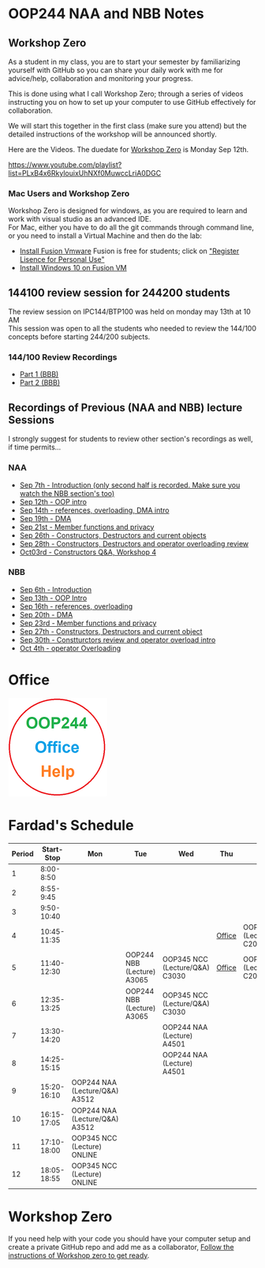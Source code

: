 # OOP244 NAA and NBB Notes


## Workshop Zero
As a student in my class, you are to start your semester by familiarizing yourself with GitHub so you can share your daily work with me for advice/help, collaboration and monitoring your progress. 

This is done using what I call Workshop Zero; through a series of videos instructing you on how to set up your computer to use GitHub effectively for collaboration.
 
We will start this together in the first class (make sure you attend) but the detailed instructions of the workshop will be announced shortly.

Here are the Videos. The duedate for [Workshop Zero](https://www.youtube.com/playlist?list=PLxB4x6RkylouixUhNXf0MuwccLriA0DGC) is Monday Sep 12th.

https://www.youtube.com/playlist?list=PLxB4x6RkylouixUhNXf0MuwccLriA0DGC

### Mac Users and Workshop Zero
Workshop Zero is designed for windows, as you are required to learn and work with visual studio as an advanced IDE.<br />
For Mac, either you have to do all the git commands through command line, or you need to install a Virtual Machine and then do the lab:
- [Install Fusion Vmware](https://www.vmware.com/ca/products/fusion/fusion-evaluation.html) Fusion is free for students; click on ["Register Lisence for Personal Use"](https://customerconnect.vmware.com/web/vmware/evalcenter?p=fusion-player-personal) 
- [Install Windows 10 on Fusion VM](https://www.groovypost.com/howto/create-custom-virtual-machine-vmware-fusion/)

## 144100 review session  for 244200 students
The review session on IPC144/BTP100 was held on monday may 13th at 10 AM<br />
This session was open to all the students who needed to review the 144/100 concepts before starting 244/200 subjects.<br />

### 144/100 Review Recordings

- [Part 1 (BBB)](https://recordings.rna2.blindsidenetworks.com/senecacollege/142746f4e9d27ffabde29661522c53351062c6d5-1652708621059/capture/)
- [Part 2 (BBB)](https://recordings.rna2.blindsidenetworks.com/senecacollege/142746f4e9d27ffabde29661522c53351062c6d5-1652719820097/capture/)

## Recordings of Previous (NAA and NBB) lecture Sessions
I strongly suggest for students to review other section's recordings as well, if time permits...
### NAA
- [Sep 7th - Introduction (only second half is recorded. Make sure you watch the NBB section's too)](https://youtu.be/jo9VsTgp9ZY)
- [Sep 12th - OOP intro](https://youtu.be/JNOX4XDOrBg)
- [Sep 14th - references, overloading, DMA intro](https://youtu.be/RGS7ylieduE)
- [Sep 19th - DMA](https://youtu.be/mtTvp21P-7U)
- [Sep 21st - Member functions and privacy](https://youtu.be/rr_L7PdG0k0)
- [Sep 26th - Constructors, Destructors and current objects](https://youtu.be/Y6VNJuu03Co)
- [Sep 28th - Constructors, Destructors and operator overloading review](https://youtu.be/gmfMDwnnLOU)
- [Oct03rd - Constructors Q&A, Workshop 4](https://youtu.be/ab8dT0AzXZY)


### NBB
- [Sep 6th - Introduction](https://youtu.be/o4ZxmmyRKx4)
- [Sep 13th - OOP Intro](https://youtu.be/NKuj0zk0u48)
- [Sep 16th - references, overloading](https://youtu.be/ynYbuvXlVGQ)
- [Sep 20th - DMA](https://youtu.be/7ynsc03ILtQ)
- [Sep 23rd - Member functions and privacy](https://youtu.be/23GqQ4eNeH4)
- [Sep 27th - Constructors, Destructors and current object](https://youtu.be/zG_cuIov8y8)
- [Sep 30th - Constturctors review and operator overload intro](https://youtu.be/q19o_Lmizz0)
- [Oct 4th - operator Overloading](https://youtu.be/-bE0RNgOEpM)

# Office
[![Fardad Office](images/244Office.png)](https://teams.microsoft.com/l/team/19%3a2hdGro6WaVUDjrFIHHNuD9Q-oRzNJzcCtxiSwfufwTg1%40thread.tacv2/conversations?groupId=4fc12032-1253-4d66-ace0-b42fa38b540f&tenantId=eb34f74a-58e7-4a8b-9e59-433e4c412757)

# Fardad's Schedule
| Period | Start-Stop  | Mon | Tue | Wed | Thu | Fri |
|--------|-------------|-----------------|-------------------|-----------------|-----------------|-------------|
| 1      | 8:00-8:50   |     |     |     |      |    |
| 2      | 8:55-9:45   |     |     |     |      |     |
| 3      | 9:50-10:40  |     |     |     |     |        |
| 4      | 10:45-11:35 |     |  |     |   [Office](https://teams.microsoft.com/l/team/19%3a2hdGro6WaVUDjrFIHHNuD9Q-oRzNJzcCtxiSwfufwTg1%40thread.tacv2/conversations?groupId=4fc12032-1253-4d66-ace0-b42fa38b540f&tenantId=eb34f74a-58e7-4a8b-9e59-433e4c412757)   |  OOP244 NBB (Lecture/Q&A) C2034    |
| 5      | 11:40-12:30 |   |   OOP244 NBB (Lecture) A3065  |  OOP345 NCC (Lecture/Q&A) C3030   |  [Office](https://teams.microsoft.com/l/team/19%3a2hdGro6WaVUDjrFIHHNuD9Q-oRzNJzcCtxiSwfufwTg1%40thread.tacv2/conversations?groupId=4fc12032-1253-4d66-ace0-b42fa38b540f&tenantId=eb34f74a-58e7-4a8b-9e59-433e4c412757)    |   OOP244 NBB (Lecture/Q&A) C2034  |
| 6      | 12:35-13:25 |     |    OOP244 NBB (Lecture) A3065  |   OOP345 NCC (Lecture/Q&A) C3030   |      |      |
| 7      | 13:30-14:20 |     |     |   OOP244 NAA (Lecture) A4501    |      |      |
| 8      | 14:25-15:15 |     |       | OOP244 NAA (Lecture) A4501    |    |      |
| 9      | 15:20-16:10 |  OOP244 NAA (Lecture/Q&A) A3512   |      |     |      |      |
| 10     | 16:15-17:05 |  OOP244 NAA (Lecture/Q&A) A3512   |     |    |      |      |
| 11     | 17:10-18:00 |  OOP345 NCC (Lecture) ONLINE      |     |     |      |      |
| 12     | 18:05-18:55 |  OOP345 NCC (Lecture) ONLINE      |     |   |      |      |


# Workshop Zero
If you need help with your code you should have your computer setup and create a private GitHub repo and add me as a collaborator, [Follow the instructions of Workshop zero to get ready](https://www.youtube.com/watch?v=D6B0rXJYhTI&list=PLxB4x6RkylouixUhNXf0MuwccLriA0DGC&ab_channel=FardadSoleimanloo).
